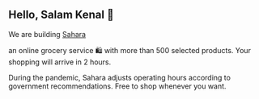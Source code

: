 ## Hello, Salam Kenal 👋

We are building [Sahara](https://sembakosahara.tech/)

an online grocery service 🛍 with more than 500 selected products. Your shopping will arrive in 2 hours.

During the pandemic, Sahara adjusts operating hours according to government recommendations. Free to shop whenever you want.
